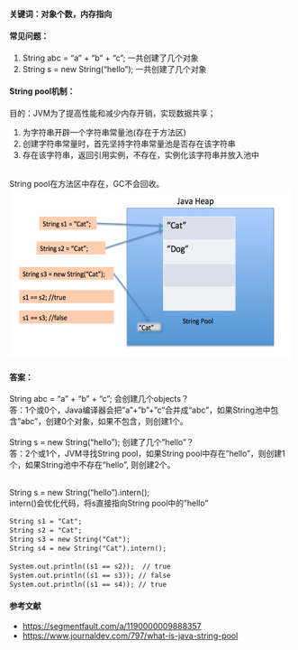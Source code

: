 
#### 关键词：对象个数，内存指向

#### 常见问题：
1. String abc = “a” + “b” + “c”; 一共创建了几个对象
2. String s = new String(“hello”); 一共创建了几个对象

#### String pool机制：
目的：JVM为了提高性能和减少内存开销，实现数据共享；

1. 为字符串开辟一个字符串常量池(存在于方法区)
2. 创建字符串常量时，首先坚持字符串常量池是否存在该字符串
3. 存在该字符串，返回引用实例，不存在，实例化该字符串并放入池中   

<br />
String pool在方法区中存在，GC不会回收。
<img src='https://github.com/geeeeeeeek/InterviewQuestion/blob/master/data/String-Pool-Java1.png' width=500 height=300/>

#### 答案：
String abc = “a” + “b” + “c”;
会创建几个objects？
<br />
答：1个或0个，Java编译器会把”a”+”b”+”c”合并成“abc”，如果String池中包含”abc”，创建0个对象，如果不包含，则创建1个。
<br />
<br />
String s = new String(“hello”);
创建了几个”hello”？
<br />
答：2个或1个，JVM寻找String pool，如果String pool中存在”hello”，则创建1个，如果String池中不存在“hello”, 则创建2个。

<br />
String s = new String(“hello”).intern();
<br />
intern()会优化代码，将s直接指向String pool中的”hello”

```
String s1 = "Cat";		
String s2 = "Cat";		
String s3 = new String("Cat");		
String s4 = new String("Cat").intern();
		
System.out.println((s1 == s2));  // true
System.out.println((s1 == s3)); // false
System.out.println((s1 == s4)); // true
```

#### 参考文献
- https://segmentfault.com/a/1190000009888357
- https://www.journaldev.com/797/what-is-java-string-pool
